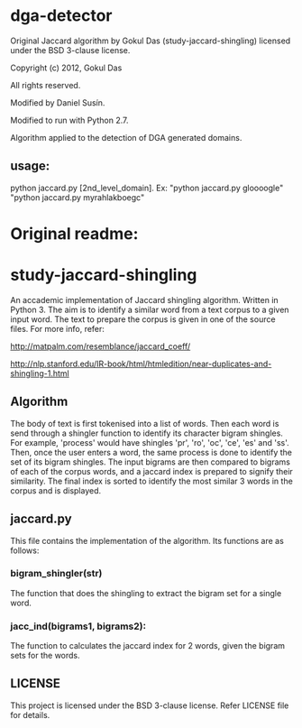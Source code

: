 dga-detector
============
Original Jaccard algorithm by Gokul Das (study-jaccard-shingling) licensed under the BSD 3-clause license.

Copyright (c) 2012, Gokul Das

All rights reserved.

Modified by Daniel Susín.

Modified to run with Python 2.7.

Algorithm applied to the detection of DGA generated domains.


usage: 
------
python jaccard.py [2nd_level_domain]. Ex: "python jaccard.py gloooogle" "python jaccard.py myrahlakboegc"





Original readme:
===============

study-jaccard-shingling
===============

An accademic implementation of Jaccard shingling algorithm. Written in Python 3. The aim is to identify a similar word from a text corpus to a given input word. The text to prepare the corpus is given in one of the source files. For more info, refer:

http://matpalm.com/resemblance/jaccard_coeff/

http://nlp.stanford.edu/IR-book/html/htmledition/near-duplicates-and-shingling-1.html

Algorithm
---------

The body of text is first tokenised into a list of words. Then each word is send through a shingler function to identify its character bigram shingles. For example, 'process' would have shingles 'pr', 'ro', 'oc', 'ce', 'es' and 'ss'. Then, once the user enters a word, the same process is done to identify the set of its bigram shingles. The input bigrams are then compared to bigrams of each of the corpus words, and a jaccard index is prepared to signify their similarity. The final index is sorted to identify the most similar 3 words in the corpus and is displayed.  

jaccard.py
-----------
This file contains the implementation of the algorithm. Its functions are as follows:

### bigram_shingler(str)
The function that does the shingling to extract the bigram set for a single word.

### jacc_ind(bigrams1, bigrams2):
The function to calculates the jaccard index for 2 words, given the bigram sets for the words.

LICENSE
-------
This project is licensed under the BSD 3-clause license. Refer LICENSE file for details.

